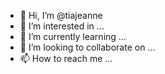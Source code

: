 - 👋 Hi, I’m @tiajeanne
- 👀 I’m interested in ...
- 🌱 I’m currently learning ...
- 💞️ I’m looking to collaborate on ...
- 📫 How to reach me ...

<!---
tiajeanne/tiajeanne is a ✨ special ✨ repository because its `README.md` (this file) appears on your GitHub profile.
You can click the Preview link to take a look at your changes.
--->
